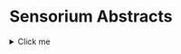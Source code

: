 # Sensorium Abstracts

<details>
  <summary>Click me</summary>

<h1>My First Heading</h1>

  ### Heading
  1. Foo
  2. Bar
     * Baz
     * Qux

  ### Some Code
  ```js
  function logSomething(something) {
    console.log('Something', something);
  }
  ```
</details>